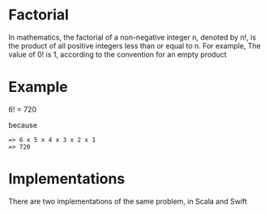 # Factorial

In mathematics, the factorial of a non-negative integer n, denoted by n!, is the product of all positive integers less than or equal to n. For example, The value of 0! is 1, according to the convention for an empty product

# Example

6! = 720

because
```
=> 6 x 5 x 4 x 3 x 2 x 1
=> 720
```

# Implementations

There are two implementations of the same problem, in Scala and Swift
